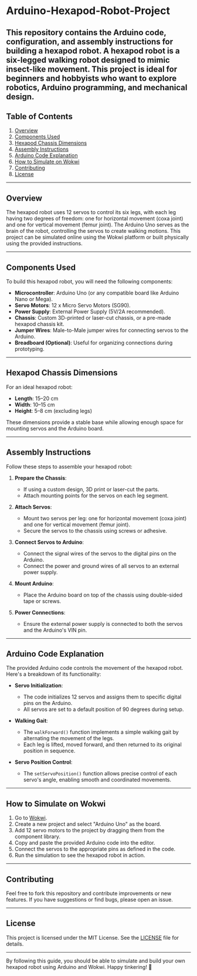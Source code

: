 # Arduino-Hexapod-Robot-Project
This repository contains the Arduino code, configuration, and assembly instructions for building a hexapod robot. A hexapod robot is a six-legged walking robot designed to mimic insect-like movement. This project is ideal for beginners and hobbyists who want to explore robotics, Arduino programming, and mechanical design.
---

## Table of Contents
1. [Overview](#overview)
2. [Components Used](#components-used)
3. [Hexapod Chassis Dimensions](#hexapod-chassis-dimensions)
4. [Assembly Instructions](#assembly-instructions)
5. [Arduino Code Explanation](#arduino-code-explanation)
6. [How to Simulate on Wokwi](#how-to-simulate-on-wokwi)
7. [Contributing](#contributing)
8. [License](#license)

---

## Overview
The hexapod robot uses 12 servos to control its six legs, with each leg having two degrees of freedom: one for horizontal movement (coxa joint) and one for vertical movement (femur joint). The Arduino Uno serves as the brain of the robot, controlling the servos to create walking motions. This project can be simulated online using the Wokwi platform or built physically using the provided instructions.

---

## Components Used
To build this hexapod robot, you will need the following components:

- **Microcontroller**: Arduino Uno (or any compatible board like Arduino Nano or Mega).
- **Servo Motors**: 12 x Micro Servo Motors (SG90).
- **Power Supply**: External Power Supply (5V/2A recommended).
- **Chassis**: Custom 3D-printed or laser-cut chassis, or a pre-made hexapod chassis kit.
- **Jumper Wires**: Male-to-Male jumper wires for connecting servos to the Arduino.
- **Breadboard (Optional)**: Useful for organizing connections during prototyping.

---

## Hexapod Chassis Dimensions
For an ideal hexapod robot:
- **Length**: 15–20 cm
- **Width**: 10–15 cm
- **Height**: 5–8 cm (excluding legs)

These dimensions provide a stable base while allowing enough space for mounting servos and the Arduino board.

---

## Assembly Instructions
Follow these steps to assemble your hexapod robot:

1. **Prepare the Chassis**:
   - If using a custom design, 3D print or laser-cut the parts.
   - Attach mounting points for the servos on each leg segment.

2. **Attach Servos**:
   - Mount two servos per leg: one for horizontal movement (coxa joint) and one for vertical movement (femur joint).
   - Secure the servos to the chassis using screws or adhesive.

3. **Connect Servos to Arduino**:
   - Connect the signal wires of the servos to the digital pins on the Arduino.
   - Connect the power and ground wires of all servos to an external power supply.

4. **Mount Arduino**:
   - Place the Arduino board on top of the chassis using double-sided tape or screws.

5. **Power Connections**:
   - Ensure the external power supply is connected to both the servos and the Arduino's VIN pin.

---

## Arduino Code Explanation
The provided Arduino code controls the movement of the hexapod robot. Here's a breakdown of its functionality:

- **Servo Initialization**:
  - The code initializes 12 servos and assigns them to specific digital pins on the Arduino.
  - All servos are set to a default position of 90 degrees during setup.

- **Walking Gait**:
  - The `walkForward()` function implements a simple walking gait by alternating the movement of the legs.
  - Each leg is lifted, moved forward, and then returned to its original position in sequence.

- **Servo Position Control**:
  - The `setServoPosition()` function allows precise control of each servo's angle, enabling smooth and coordinated movements.

---

## How to Simulate on Wokwi
1. Go to [Wokwi](https://wokwi.com/).
2. Create a new project and select "Arduino Uno" as the board.
3. Add 12 servo motors to the project by dragging them from the component library.
4. Copy and paste the provided Arduino code into the editor.
5. Connect the servos to the appropriate pins as defined in the code.
6. Run the simulation to see the hexapod robot in action.

---

## Contributing
Feel free to fork this repository and contribute improvements or new features. If you have suggestions or find bugs, please open an issue.

---

## License
This project is licensed under the MIT License. See the [LICENSE](LICENSE) file for details.

---

By following this guide, you should be able to simulate and build your own hexapod robot using Arduino and Wokwi. Happy tinkering! 🚀
